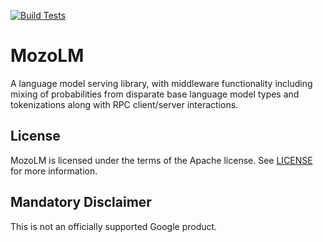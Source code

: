 [![Build Tests](https://github.com/google-research/mozolm/workflows/build/badge.svg)](https://github.com/google/fresnel/actions?query=workflow%3A%22build%22)

# MozoLM

A language model serving library, with middleware functionality including mixing
of probabilities from disparate base language model types and tokenizations
along with RPC client/server interactions.

## License

MozoLM is licensed under the terms of the Apache license. See [LICENSE](LICENSE)
for more information.

## Mandatory Disclaimer

This is not an officially supported Google product.
